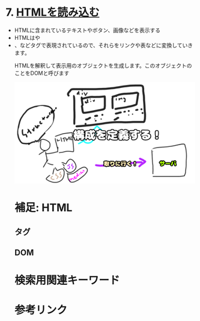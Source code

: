 # 7. [HTMLを読み込む](7.md)
- HTMLに含まれているテキストやボタン、画像などを表示する
- HTMLは<a>や<li>、<table>などタグで表現されているので、それらをリンクや表などに変換していきます。

HTMLを解釈して表示用のオブジェクトを生成します。このオブジェクトのことをDOMと呼びます

![HTML](img/HTML.png)

# 補足: HTML
## タグ
## DOM


# 検索用関連キーワード
# 参考リンク